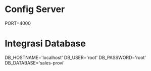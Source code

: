# Config Server
PORT=4000

# Integrasi Database
DB_HOSTNAME='localhost'
DB_USER='root'
DB_PASSWORD='root'
DB_DATABASE='sales-provi'